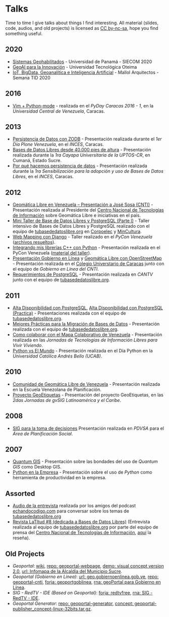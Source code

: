 # Talks

<p>Time to time I give talks about things I find interesting. All material (slides, code, audios, and old projects) is licensed as <a href="https://creativecommons.org/licenses/by-nc-sa/3.0/"  rel="noopener" target="_blank">CC by-nc-sa</a>, hope you find something useful.</p>

<h2>2020</h2>

* [Sistemas Geohabilitados](https://youtu.be/d3XKsCx2-Rg?t=10215) - Universidad de Panamá - SIECOM 2020
* [GeoAI para la Innovación](https://www.youtube.com/watch?v=FKUEJ2wrGDg) - Universidad Tecnológica Oteima
* [IoT, BigData, Geoanalítica e Inteligencia Artificial](http://www.tid.mallolarquitectos.com/semana-tid-2020/) - Mallol Arquitectos - Semana TID 2020

<h2>2016</h2>

* [Vim + Python-mode](https://github.com/carlosgruiz-dev/carlosgruiz-dev/raw/master/talks/2016/vim-python-mode.pdf) - realizada en el _PyDay Caracas 2016 - 1_, en la _Universidad Central de Venezuela_, Caracas.

<h2>2013</h2>

* [Persistencia de Datos con ZODB](https://github.com/carlosgruiz-dev/carlosgruiz-dev/raw/master/talks/2013/zodb.pdf) - Presentación realizada durante el _1er Día Plone Venezuela_, en el _INCES_, Caracas.
* [Bases de Datos Libres desde 40.000 pies de altura](https://github.com/carlosgruiz-dev/carlosgruiz-dev/raw/master/talks/2013/BDLibres40000pies.pdf) - Presentación realizada durante la _1ra Cayapa Universitaria de la UPTOS-CR_, en Cumaná, Estado Sucre.
* [Por qué hacemos persistencia de datos](https://github.com/carlosgruiz-dev/carlosgruiz-dev/raw/master/talks/2013/Por-qu%C3%A9-Persistencia.pdf) - Presentación realizada durante la _1ra Sensibilización para la adopción y uso de Bases de Datos Libres_, en el _INCES_, Caracas.

<h2>2012</h2>

* [Geomática Libre en Venezuela – Presentación a José Sosa (CNTI)](https://github.com/carlosgruiz-dev/carlosgruiz-dev/raw/master/talks/2012/Geom%C3%A1tica-Libre-Venezuela_Presentaci%C3%B3n-Jos%C3%A9-Sosa.pdf) - Presentación realizada al Presidente del [Centro Nacional de Tecnologías de Información](http://www.cnti.gob.ve/) sobre Geomática Libre e iniciativas en el país.
* [Mini Taller de Base de Datos Libres y PostgreSQL (Parte I)](https://github.com/carlosgruiz-dev/carlosgruiz-dev/raw/master/talks/2012/MiniTallerPostgreSQL.pdf) - Taller intensivo de Bases de Datos Libres y PostgreSQL realizado con el equipo de [tubasededatoslibre.org](http://tubasededatoslibre.org.ve/) en [Corpoelec](http://www.corpoelec.gob.ve/) y [MinCultura](http://www.mincultura.gob.ve/).
* [Web Mapping con Django](https://github.com/carlosgruiz-dev/carlosgruiz-dev/raw/master/talks/2012/Web-Mapping-con-Django.pdf) - Taller realizado en el _PyCon Venezuela_ ([archivos resueltos](https://github.com/carlosgruiz-dev/carlosgruiz-dev/raw/master/talks/2012/web_mapping.tar.gz)).
* [Integrando mis librerías C++ con Python](https://github.com/carlosgruiz-dev/carlosgruiz-dev/raw/master/talks/2012/Integrando-mis-librer%C3%ADas-C%2B%2B-con-Python.pdf) - Presentación realizada en el PyCon Venezuela ([material del taller](https://github.com/carlosgruiz-dev/carlosgruiz-dev/raw/master/talks/2012/integrando-cpp-python.tar.gz)).
* [Presentación Gobierno en Línea](https://github.com/carlosgruiz-dev/carlosgruiz-dev/raw/master/talks/2012/PresentacionGobiernoenLinea.pdf) y [Geomática Libre con OpenStreetMap](https://github.com/carlosgruiz-dev/carlosgruiz-dev/raw/master/talks/2012/Presentaci%C3%B3n-OSM.pdf) - Presentación realizada en el [Colegio Universtario de Caracas](http://www.cuc.edu.ve/) junto con el equipo de _Gobierno en Línea del CNTI_.
* [Requerimientos de PostgreSQL](https://github.com/carlosgruiz-dev/carlosgruiz-dev/raw/master/talks/2012/RequerimientosPostgreSQL.pdf) - Presentación realizada en _CANTV_ junto con el equipo de [tubasededatoslibre.org](http://tubasededatoslibre.org.ve/).

<h2>2011</h2>

* [Alta Disponibilidad con PostgreSQL](https://github.com/carlosgruiz-dev/carlosgruiz-dev/raw/master/talks/2011/AltaDisponibilidadConPostgreSQL.pdf), [Alta Disponibilidad con PostgreSQL (Practica)](https://github.com/carlosgruiz-dev/carlosgruiz-dev/raw/master/talks/2011/AltaDisponibilidadConPostgreSQL-Practica.pdf) - Presentaciones realizada con el equipo de [tubasededatoslibre.org](http://tubasededatoslibre.org.ve/).
* [Mejores Prácticas para la Migración de Bases de Datos](https://github.com/carlosgruiz-dev/carlosgruiz-dev/raw/master/talks/2011/MejoresPr%C3%A1cticasParaMigraci%C3%B3nDeBasesDeDatos.pdf) - Presentación realizada con el equipo de [tubasededatoslibre.org](http://tubasededatoslibre.org.ve/).
* [Como colaborar con el Mapa Colaborativo de Venezuela](https://github.com/carlosgruiz-dev/carlosgruiz-dev/raw/master/talks/2011/OSM-MapaColaborativo.pdf) - Presentación realizada en las _Jornadas de Tecnologías de Información Libres para Vivir Viviendo_.
* [Python vs El Mundo](https://github.com/carlosgruiz-dev/carlosgruiz-dev/raw/master/talks/2011/PythonVsElMundo.pdf) - Presentación realizada en el Día Python en la _Universidad Católica Andrés Bello (UCAB)_.

<h2>2010</h2>

* [Comunidad de Geomática Libre de Venezuela](https://github.com/carlosgruiz-dev/carlosgruiz-dev/raw/master/talks/2010/GeoLibre_EVP.pdf) - Presentación realizada en la Escuela Venezolana de Planificación.
* [Proyecto GeoEtiquetas](https://github.com/carlosgruiz-dev/carlosgruiz-dev/raw/master/talks/2010/GeoEtiquetas-2dasJornadas-gvSIG.pdf) - Presentación del proyecto GeoEtiquetas, en las _2das Jornadas de gvSIG Latinoamérica y el Caribe_.

<h2>2008</h2>

* [SIG para la toma de decisiones](https://github.com/carlosgruiz-dev/carlosgruiz-dev/raw/master/talks/2008/SIGParaLaTomaDeDecisiones.pdf) Presentación realizada en _PDVSA_ para el _Área de Planificación Social_.

<h2>2007</h2>

* [Quantum GIS](https://github.com/carlosgruiz-dev/carlosgruiz-dev/raw/master/talks/2007/QuantumGIS.pdf) - Presentación sobre las bondades del uso de _Quantum GIS_ como Desktop GIS.
* [Python en la Empresa](https://github.com/carlosgruiz-dev/carlosgruiz-dev/raw/master/talks/2007/PythonEnLaEmpresa.pdf) - Presentación sobre el uso de _Python_ como herramienta de productividad en la empresa.

<h2>Assorted</h2>

* [Audio de la entrevista](https://atmantree.keybase.pub/page/extras/10.mp3) realizada por los amigos del podcast [echandocodigo.com](http://echandocodigo.com/) para conversar sobre los temas de [tubasededatoslibre.org](http://tubasededatoslibre.org.ve/)
* [Revista LaTItud #8 (dedicada a Bases de Datos Libres)](https://atmantree.keybase.pub/page/extras/latitud_8.pdf) (Entrevista realizada al equipo de [tubasededatoslibre.org](http://tubasededatoslibre.org.ve/) por parte del equipo de prensa del [Centro Nacional de Tecnologías de Información](http://www.cnti.gob.ve/), [aquí](http://tubasededatoslibre.org.ve/revista-latitud-bases-de-datos-libres/) la reseña).

<h2>Old Projects</h2>

* _Geoportal_: <a href="https://github.com/carlosgruiz-dev/geoportal-webpage/wiki/" target="_blank">wiki</a>, <a href="https://github.com/carlosgruiz-dev/geoportal-webpage" target="_blank">repo: geoportal-webpage</a>, <a href="http://atmantree.github.io/geoportal-webpage" target="_blank">demo: visual concept version 2.0</a>, <a href="http://190.60.39.34:8080/infomapa/" target="_blank">url: Infomapa de la Alcaldía del Municipio Sucre</a>.
* _Geoportal (Gobierno en Línea)_: <a href="http://geo.gobiernoenlinea.gob.ve/" target="_blank">url: geo.gobiernoenlinea.gob.ve</a>, <a href="https://bitbucket.org/carlosgruiz-dev/geoportal-cnti/" target="_blank">repo: geoportal-cnti</a>, <a href="http://forja.softwarelibre.gob.ve/projects/geoportgoblinea/" target="_blank">forja: geoportgoblinea</a>, <a href="http://repositorio.softwarelibre.gob.ve/index.php?option=com_rnamain&task=projectIndexCard&unixname=geoportgoblinea&lang=es" target="_blank">rna: geoPortal para Gobierno en Línea</a>.
* _SIG - RedTV - IDE (Based on Geoportal)_: <a href="http://forja.softwarelibre.gob.ve/projects/redtvsigfree" target="_blank">forja: redtvfree</a>, <a href="http://repositorio.softwarelibre.gob.ve/index.php?option=com_rnamain&task=projectIndexCard&unixname=redtvsigfree&lang=es" target="_blank">rna: SIG - RedTV - IDE</a>.
* _Geoportal Generator_: <a href="https://github.com/carlosgruiz-dev/geoportal-generator" target="_blank">repo: geoportal-generator</a>, <a href="https://atmantree.keybase.pub/page/extras/geoportal-publisher_concept-linux-32bits.tar.gz" target="_blank">concept: geoportal-publisher_concept-linux-32bits.tar.gz</a>.
